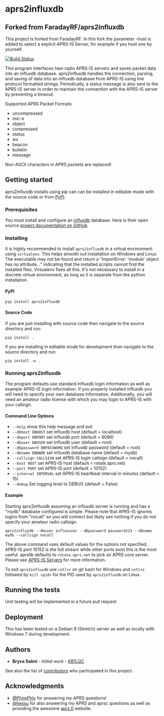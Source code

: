 # aprs2influxdb
## Forked from FaradayRF/aprs2influxdb
This project is forked from FaradayRF.
In this fork the parameter -host is added to select a explicit APRS-IS Server, for example if you host one by yourself.





[![Build Status](https://travis-ci.org/FaradayRF/aprs2influxdb.svg?branch=master)](https://travis-ci.org/FaradayRF/aprs2influxdb)

This program interfaces ham radio APRS-IS servers and saves packet data into an influxdb database. aprs2influxdb handles the connection, parsing, and saving of data into an influxdb database from APRS-IS using line protocol formatted strings. Periodically, a status message is also sent to the APRS-IS server in order to maintain the connection with the APRS-IS server by preventing a timeout.

Supported APRS Packet Formats:
* uncompressed
* mic-e
* object
* compressed
* status
* wx
* beacon
* bulletin
* message

Non-ASCII characters in APRS packets are replaced!

## Getting started
aprs2influxdb installs using pip can can be installed in editable mode with the source code or from [PyPI](https://pypi.python.org/pypi).

### Prerequisites
You must install and configure an [influxdb](https://www.influxdata.com/) database. Here is their open source [project documentation on GitHub](https://github.com/influxdata/influxdb).

### Installing
It is highly recommended to install `aprs2influxdb` in a virtual environment using `virtualenv`. This helps smooth out installation on Windows and Linux. The executable may not be found and return a "ImportError: 'module' object has no attribute..." indicating that the installed scripts cannot find the installed files. Virtualenv fixes all this. It's not necessary to install in a discrete virtual environment, as long as it is separate from the python installation.

#### PyPI
`pip install aprs2influxdb`

#### Source Code
If you are just installing with source code then navigate to the source directory and run:

`pip install .`

if you are installing in editable mode for development then navigate to the source directory and run:

`pip install -e .`

### Running aprs2influxdb
The program defaults use standard influxdb login information as well as example APRS-IS login information. If you properly installed influxdb you will need to specify your own database information. Additionally, you will need an amateur radio license with which you may login to APRS-IS with your callsign.

#### Command Line Options

* `--help` show this help message and exit
* `--dbhost DBHOST` set influxdb host (default = localhost)
* `--dbport DBPORT` set influxdb port (default = 8086)
* `--dbuser DBUSER` set influxdb user (default = root)
* `--dbpassword DBPASSWORD` set influxdb password (default = root)
* `--dbname DBNAME` set influxdb database name (default = mydb)
* `--callsign CALLSIGN` set APRS-IS login callsign (default = nocall)
* `--host HOST` set APRS-IS host (default = rotate.aprs.net)
* `--port PORT` set APRS-IS port (default = 10152)
* `--interval INTERVAL` set APRS-IS heartbeat interval in minutes (default = 15)
* `--debug` Set logging level to DEBUG (default = False)

#### Example
Starting aprs2influxdb assuming an influxdb server is running and has a "mydb" database configured is simple. Please note that APRS-IS ignores logins from "nocall" so you will connect but likely see nothing if you do not specify your amateur radio callsign.

`aprs2influxdb --dbuser influxuser --dbpassword password123 --dbname mydb --callsign nocall`

The above command uses default values for the options not specified. APRS-IS port 10152 is the full stream while other ports exist this is the most useful. aprslib defaults to `rotate.aprs.net` to pick an APRS core server. Please see [APRS-IS Servers](http://www.aprs-is.net/aprsservers.aspx) for more information.

To exit `aprs2influxdb` use `cntl+c` on git bash for Windows and `cntl+z` followed by `kill <pid>` for the PID used by `aprs2influxdb` on Linux.

## Running the tests

Unit testing will be implemented in a future pull request

## Deployment
This has been tested on a Debian 9 (Stretch) server as well as locally with Windows 7 during development.

## Authors
* **Bryce Salmi** - *Initial work* - [KB1LQC](https://github.com/kb1lqc)

See also the list of [contributors](https://github.com/FaradayRF/aprs2influxdb/contributors) who participated in this project.

## Acknowledgments

* [@PhirePhly](https://github.com/PhirePhly) for answering my APRS questions!
* [@hessu](https://github.com/hessu) for also answering my APRS and aprsc questions as well as providing the awesome [aprs.fi](https://www.aprs.fi) website.
